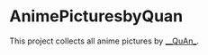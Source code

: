 <!--
 * @Author       : Primimy
 * @Date         : 2022-05-15 09:37:33
-->
# AnimePicturesbyQuan
This project collects all anime pictures by [__QuAn\_](https://weibo.com/u/3190389701).
